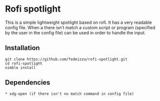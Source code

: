 # Rofi spotlight
This is a simple lightweight spotlight based on rofi. It has a very readable config file. When a there isn't match a custom script or program (specified by the user in the config file) can be used in order to handle the input.

## Installation
```
git clone https://github.com/fedeizzo/rofi-spotlight.git
cd rofi-spotlight
nimble install
```

## Dependencies
    * xdg-open (if there isn't no match command in config file)
